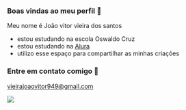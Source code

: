 ### Boas vindas ao meu perfil 🩷

Meu nome é João vitor vieira dos santos
- estou estudando na escola Oswaldo Cruz
- estou estudando na [Alura](https://www.alura.com.br)
- utilizo esse espaço para compartilhar as minhas criações

### Entre em contato comigo 📧

vieirajoaovitor949@gmail.com

![](https://media1.tenor.com/m/r0R0N3dI3kIAAAAd/dancing-cat-dance.gif)
